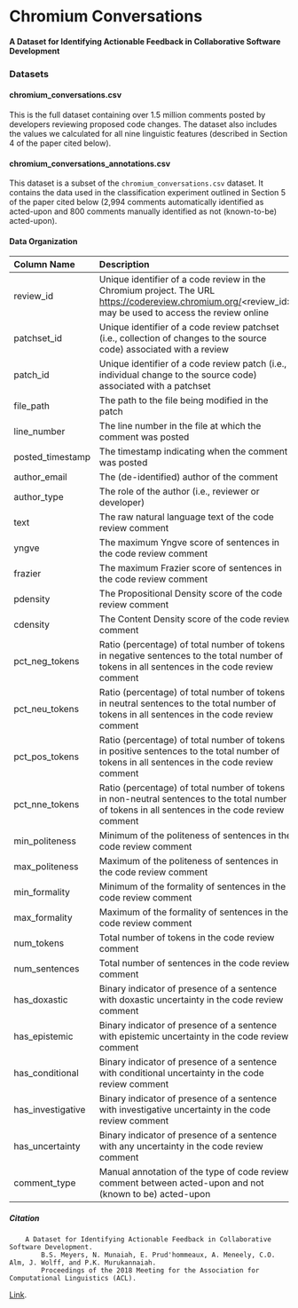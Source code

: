 # Chromium Conversations

#### A Dataset for Identifying Actionable Feedback in Collaborative Software Development

### Datasets

#### chromium_conversations.csv

This is the full dataset containing over 1.5 million comments posted by developers reviewing proposed code changes. The dataset also includes the values we calculated for all nine linguistic features (described in Section 4 of the paper cited below).

#### chromium_conversations_annotations.csv

This dataset is a subset of the `chromium_conversations.csv`  dataset. It contains the data used in the classification experiment outlined in Section 5 of the paper cited below (2,994 comments automatically identified as acted-upon and 800 comments manually identified as not (known-to-be) acted-upon).

#### Data Organization

| Column Name       | Description                                                                                                                                             |
|:------------------|:--------------------------------------------------------------------------------------------------------------------------------------------------------|
| review_id         | Unique identifier of a code review in the Chromium project. The URL https://codereview.chromium.org/<review_id> may be used to access the review online |
| patchset_id       | Unique identifier of a code review patchset (i.e., collection of changes to the source code) associated with a review                                   |
| patch_id          | Unique identifier of a code review patch (i.e., individual change to the source code) associated with a patchset                                        |
| file_path         | The path to the file being modified in the patch                                                                                                        |
| line_number       | The line number in the file at which the comment was posted                                                                                             |
| posted_timestamp  | The timestamp indicating when the comment was posted                                                                                                    |
| author_email      | The (de-identified) author of the comment                                                                                                               |
| author_type       | The role of the author (i.e., reviewer or developer)                                                                                                    |
| text              | The raw natural language text of the code review comment                                                                                                |
| yngve             | The maximum Yngve score of sentences in the code review comment                                                                                         |
| frazier           | The maximum Frazier score of sentences in the code review comment                                                                                       |
| pdensity          | The Propositional Density score of the code review comment                                                                                              |
| cdensity          | The Content Density score of the code review comment                                                                                                    |
| pct_neg_tokens    | Ratio (percentage) of total number of tokens in negative sentences to the total number of tokens in all sentences in the code review comment            |
| pct_neu_tokens    | Ratio (percentage) of total number of tokens in neutral sentences to the total number of tokens in all sentences in the code review comment             |
| pct_pos_tokens    | Ratio (percentage) of total number of tokens in positive sentences to the total number of tokens in all sentences in the code review comment            |
| pct_nne_tokens    | Ratio (percentage) of total number of tokens in non-neutral sentences to the total number of tokens in all sentences in the code review comment         |
| min_politeness    | Minimum of the politeness of sentences in the code review comment                                                                                       |
| max_politeness    | Maximum of the politeness of sentences in the code review comment                                                                                       |
| min_formality     | Minimum of the formality of sentences in the code review comment                                                                                        |
| max_formality     | Maximum of the formality of sentences in the code review comment                                                                                        |
| num_tokens        | Total number of tokens in the code review comment                                                                                                       |
| num_sentences     | Total number of sentences in the code review comment                                                                                                    |
| has_doxastic      | Binary indicator of presence of a sentence with doxastic uncertainty in the code review comment                                                         |
| has_epistemic     | Binary indicator of presence of a sentence with epistemic uncertainty in the code review comment                                                        |
| has_conditional   | Binary indicator of presence of a sentence with conditional uncertainty in the code review comment                                                      |
| has_investigative | Binary indicator of presence of a sentence with investigative uncertainty in the code review comment                                                    |
| has_uncertainty   | Binary indicator of presence of a sentence with any uncertainty in the code review comment                                                              |
| comment_type      | Manual annotation of the type of code review comment between acted-upon and not (known to be) acted-upon                                                |


##### Citation

```
    A Dataset for Identifying Actionable Feedback in Collaborative Software Development.
        B.S. Meyers, N. Munaiah, E. Prud'hommeaux, A. Meneely, C.O. Alm, J. Wolff, and P.K. Murukannaiah.
        Proceedings of the 2018 Meeting for the Association for Computational Linguistics (ACL).
```

[Link]().

